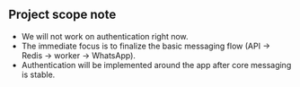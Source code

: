 ## Project scope note

- We will not work on authentication right now.
- The immediate focus is to finalize the basic messaging flow (API → Redis → worker → WhatsApp).
- Authentication will be implemented around the app after core messaging is stable.
